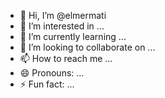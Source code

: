 - 👋 Hi, I’m @elmermati
- 👀 I’m interested in ...
- 🌱 I’m currently learning ...
- 💞️ I’m looking to collaborate on ...
- 📫 How to reach me ...
- 😄 Pronouns: ...
- ⚡ Fun fact: ...

<!---
elmermati/elmermati is a ✨ special ✨ repository because its `README.md` (this file) appears on your GitHub profile.
You can click the Preview link to take a look at your changes.
--->
